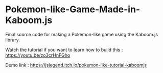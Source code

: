 # Pokemon-like-Game-Made-in-Kaboom.js

Final source code for making a Pokemon-like game using the Kaboom.js library.

Watch the tutorial if you want to learn how to build this : https://youtu.be/zo3crHnFGho

Demo link : https://jslegend.itch.io/pokemon-like-tutorial-kaboomjs
